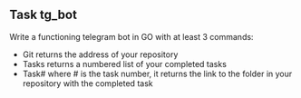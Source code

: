 ## Task tg_bot
Write a functioning telegram bot in GO with at least 3 commands:
* Git returns the address of your repository
* Tasks returns a numbered list of your completed tasks
* Task# where # is the task number, it returns the link to the folder in your repository with the completed task
